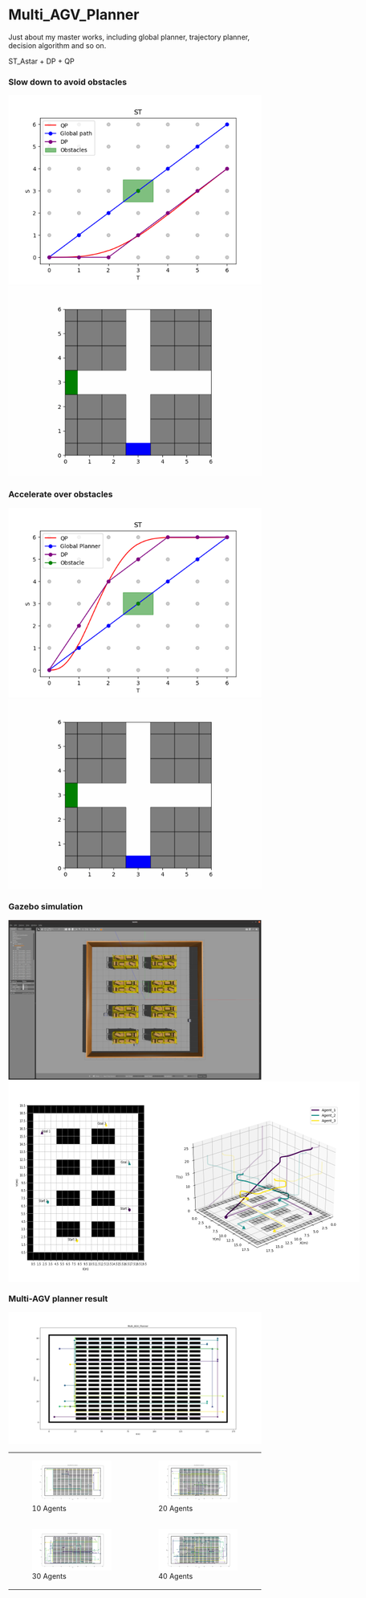 # Multi_AGV_Planner
Just about my master works, including global planner, trajectory planner, decision algorithm and so on. 

ST_Astar + DP + QP

### Slow down to avoid obstacles
<div align=center>
<img src=https://github.com/Qin1143/Multi_AGV_Planner/blob/main/Figures/low-speed02.png>
</div>
<div align=center>
<img src=https://github.com/Qin1143/Multi_AGV_Planner/blob/main/Figures/low-speed02.gif>
</div>

### Accelerate over obstacles
<div align=center>
<img src=https://github.com/Qin1143/Multi_AGV_Planner/blob/main/Figures/high-speed.PNG>
</div>
<div align=center>
<img src=https://github.com/Qin1143/Multi_AGV_Planner/blob/main/Figures/high-speed.gif>
</div>

### Gazebo simulation
<div align=center>
<img src=https://github.com/Qin1143/Multi_AGV_Planner/blob/main/Figures/gazebo_warehouse.png>
</div>
<div style="display: flex; justify-content: space-between;">
    <img src="https://github.com/Qin1143/Multi_AGV_Planner/blob/main/Figures/gazebo_starts_goals.png" alt="Image 1" width="300"/>
    <img src="https://github.com/Qin1143/Multi_AGV_Planner/blob/main/Figures/gazebo_result_3D.png" alt="Image 2" width="400"/>
</div>

### Multi-AGV planner result
<div align=center>
<img src=https://github.com/Qin1143/Multi_AGV_Planner/blob/main/Figures/STAstar_gx_10agents.png>
</div>

<div align="center">
<table>
  <tr>
    <td>
      <figure>
        <img src="https://github.com/Qin1143/Multi_AGV_Planner/blob/main/Figures/10agents_redom.png" alt="Image 1" width="400"/>
        <figcaption>10 Agents</figcaption>
      </figure>
    </td>
    <td>
      <figure>
        <img src="https://github.com/Qin1143/Multi_AGV_Planner/blob/main/Figures/20agents_redom.png" alt="Image 2" width="400"/>
        <figcaption>20 Agents</figcaption>
      </figure>
    </td>
  </tr>
  <tr>
    <td>
      <figure>
        <img src="https://github.com/Qin1143/Multi_AGV_Planner/blob/main/Figures/30agents_redom.png" alt="Image 3" width="400"/>
        <figcaption>30 Agents</figcaption>
      </figure>
    </td>
    <td>
      <figure>
        <img src="https://github.com/Qin1143/Multi_AGV_Planner/blob/main/Figures/40agents_redom.png" alt="Image 4" width="400"/>
        <figcaption>40 Agents</figcaption>
      </figure>
    </td>
  </tr>
</table>
</div>